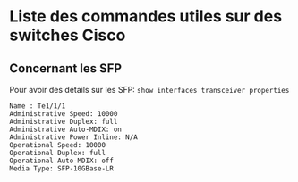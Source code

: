 Liste des commandes utiles sur des switches Cisco
=================================================

Concernant les SFP
------------------

Pour avoir des détails sur les SFP: `show interfaces transceiver properties`

    Name : Te1/1/1
    Administrative Speed: 10000
    Administrative Duplex: full
    Administrative Auto-MDIX: on
    Administrative Power Inline: N/A
    Operational Speed: 10000
    Operational Duplex: full
    Operational Auto-MDIX: off
    Media Type: SFP-10GBase-LR
